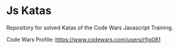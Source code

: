 # Js Katas

Repository for solved Katas of the Code Wars Javascript Training.

Code Wars Profile: https://www.codewars.com/users/rfig081 
